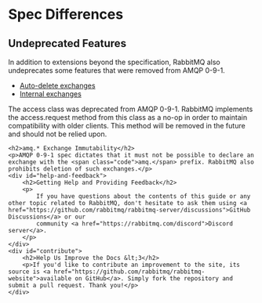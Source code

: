 <div id="left-content">
    <h1>Spec Differences</h1>
    <h2>Undeprecated Features</h2>
    <p>
        In addition to extensions beyond the specification, RabbitMQ also undeprecates some features that were removed from AMQP 0-9-1.
    </p>
    <ul>
        <li><a href="./amqp-0-9-1-reference#exchange.declare.auto-delete">Auto-delete exchanges</a></li>
        <li><a href="./amqp-0-9-1-reference#exchange.declare.internal">Internal exchanges</a></li>
    </ul>
    <p>
        The access class was deprecated from AMQP 0-9-1. RabbitMQ implements the
        <span class="code">access.request</span> method from this class as a no-op in order to maintain compatibility with older clients. This method will be removed in the future and should not be relied upon.
    </p>

    <h2>amq.* Exchange Immutability</h2>
    <p>AMQP 0-9-1 spec dictates that it must not be possible to declare an exchange with the <span class="code">amq.</span> prefix. RabbitMQ also prohibits deletion of such exchanges.</p>
    <div id="help-and-feedback">
        <h2>Getting Help and Providing Feedback</h2>
        <p>
            If you have questions about the contents of this guide or any other topic related to RabbitMQ, don't hesitate to ask them using <a href="https://github.com/rabbitmq/rabbitmq-server/discussions">GitHub Discussions</a> or our
            community <a href="https://rabbitmq.com/discord">Discord server</a>.
        </p>
    </div>
    <div id="contribute">
        <h2>Help Us Improve the Docs &lt;3</h2>
        <p>If you'd like to contribute an improvement to the site, its source is <a href="https://github.com/rabbitmq/rabbitmq-website">available on GitHub</a>. Simply fork the repository and submit a pull request. Thank you!</p>
    </div>
</div>
